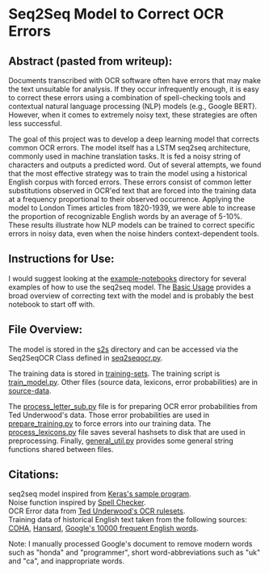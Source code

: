 # Seq2Seq Model to Correct OCR Errors

## Abstract (pasted from writeup):
Documents transcribed with OCR software often have errors that may make the text unsuitable for analysis. If they occur infrequently enough, it is easy to correct these errors using a combination of spell-checking tools and contextual natural language processing (NLP) models (e.g., Google BERT). However, when it comes to extremely noisy text, these strategies are often less successful.

The goal of this project was to develop a deep learning model that corrects common OCR errors. The model itself has a LSTM seq2seq architecture, commonly used in machine translation tasks. It is fed a noisy string of characters and outputs a predicted word. Out of several attempts, we found that the most effective strategy was to train the model using a historical English corpus with forced errors. These errors consist of common letter substitutions observed in OCR'ed text that are forced into the training data at a frequency proportional to their observed occurrence. Applying the model to London Times articles from 1820-1939, we were able to increase the proportion of recognizable English words by an average of 5-10%. These results illustrate how NLP models can be trained to correct specific errors in noisy data, even when the noise hinders context-dependent tools.

## Instructions for Use:
I would suggest looking at the [example-notebooks](example-notebooks/) directory for several examples of how to use the seq2seq model. The [Basic Usage](example-notebooks/basic_usage.ipynb) provides a broad overview of correcting text with the model and is probably the best notebook to start off with.  

## File Overview:
The model is stored in the [s2s](s2s/) directory and can be accessed via the Seq2SeqOCR Class defined in [seq2seqocr.py](seq2seqocr.py).  

The training data is stored in [training-sets](training-sets/). The training script is [train_model.py](train_model.py). Other files (source data, lexicons, error probabilities) are in [source-data](training-sets/source-data/).  

The [process_letter_sub.py](process_letter_sub.py) file is for preparing OCR error probabilities from Ted Underwood's data. Those error probabilities are used in [prepare_training.py](prepare_training.py) to force errors into our training data. The [process_lexicons.py](process_lexicons.py) file saves several hashsets to disk that are used in preprocessing. Finally, [general_util.py](general_util.py) provides some general string functions shared between files.

## Citations:
seq2seq model inspired from [Keras's sample program](https://git.io/JOwXq).  
Noise function inspired by [Spell Checker](https://git.io/Jusuo).  
OCR Error data from [Ted Underwood's OCR rulesets](https://git.io/Juadv).
<br/>
Training data of historical English text taken from the following sources: [COHA](https://www.english-corpora.org/coha/), [Hansard](https://hansard.parliament.uk/), [Google's 10000 frequent English words](http://storage.googleapis.com/books/ngrams/books/datasetsv2.html).  

Note: I manually processed Google's document to remove modern words such as "honda" and "programmer", short word-abbreviations such as "uk" and "ca", and inappropriate words.